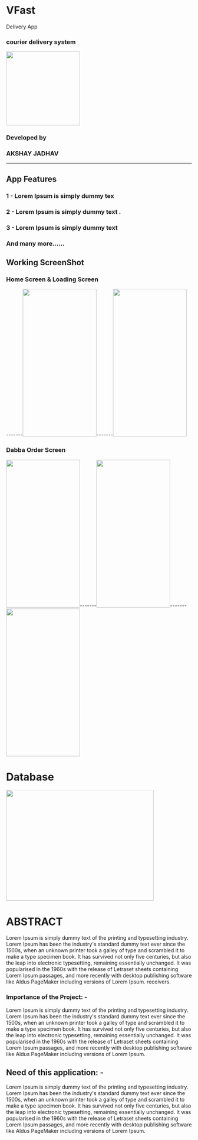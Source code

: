 # VFast
Delivery App

### courier delivery system

<img src="https://i.ibb.co/nCwyhCB/logofd.jpg" height="200" width="200">

### Developed by 
### AKSHAY JADHAV 
                                       
----------------------------------------------------------------------------------------------------------------------------------

## App Features

### 1 - Lorem Ipsum is simply dummy tex
### 2 - Lorem Ipsum is simply dummy text .
### 3 - Lorem Ipsum is simply dummy text

### And many more......


## Working ScreenShot

### Home Screen & Loading Screen
-------<img src="https://i.ibb.co/TtNDkf5/mainpage.jpg" height="400" width="200">-------<img src="https://i.ibb.co/RzBxfYK/profilepage.jpg" height="400" width="200">

### Dabba Order Screen
<img src="https://i.ibb.co/dm0Whd7/loginpage.jpg" height="400" width="200">-------<img src="https://i.ibb.co/ZB0j9LR/addorder.jpg" height="400" width="200">-------<img src="https://i.ibb.co/bWhdxVS/myorder.jpg" height="400" width="200">


# Database 

<img src="https://cdn-media-1.freecodecamp.org/images/0*CPTNvq87xG-sUGdx.png" height="300" width="400">



# ABSTRACT 
Lorem Ipsum is simply dummy text of the printing and typesetting industry. Lorem Ipsum has been the industry's standard dummy text ever since the 1500s, when an unknown printer took a galley of type and scrambled it to make a type specimen book. It has survived not only five centuries, but also the leap into electronic typesetting, remaining essentially unchanged. It was popularised in the 1960s with the release of Letraset sheets containing Lorem Ipsum passages, and more recently with desktop publishing software like Aldus PageMaker including versions of Lorem Ipsum. receivers. 


### Importance of the Project: -
Lorem Ipsum is simply dummy text of the printing and typesetting industry. Lorem Ipsum has been the industry's standard dummy text ever since the 1500s, when an unknown printer took a galley of type and scrambled it to make a type specimen book. It has survived not only five centuries, but also the leap into electronic typesetting, remaining essentially unchanged. It was popularised in the 1960s with the release of Letraset sheets containing Lorem Ipsum passages, and more recently with desktop publishing software like Aldus PageMaker including versions of Lorem Ipsum.


## Need of this application: -
Lorem Ipsum is simply dummy text of the printing and typesetting industry. Lorem Ipsum has been the industry's standard dummy text ever since the 1500s, when an unknown printer took a galley of type and scrambled it to make a type specimen book. It has survived not only five centuries, but also the leap into electronic typesetting, remaining essentially unchanged. It was popularised in the 1960s with the release of Letraset sheets containing Lorem Ipsum passages, and more recently with desktop publishing software like Aldus PageMaker including versions of Lorem Ipsum.


